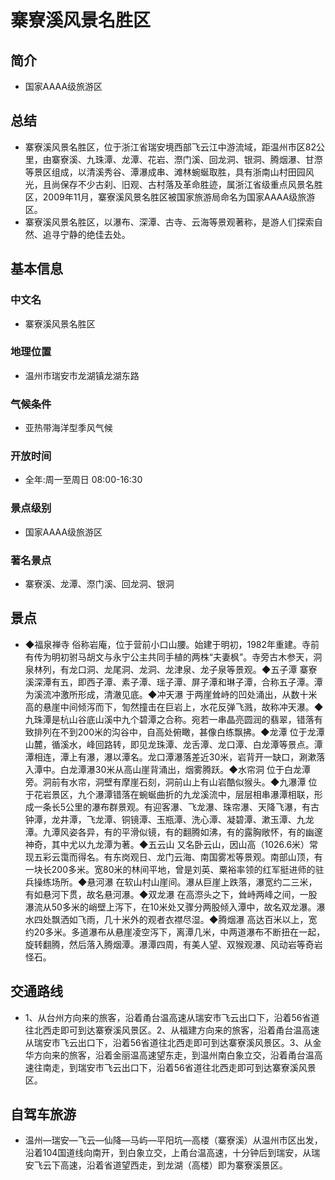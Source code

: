 # 寨寮溪风景名胜区
## 简介
- 国家AAAA级旅游区
## 总结
- 寨寮溪风景名胜区，位于浙江省瑞安境西部飞云江中游流域，距温州市区82公里，由寨寮溪、九珠潭、龙潭、花岩、漈门溪、回龙洞、银洞、腾烟瀑、甘漈等景区组成，以清溪秀谷、潭瀑成串、滩林蜿蜒取胜，具有浙南山村田园风光，且尚保存不少古刹、旧观、古村落及革命胜迹，属浙江省级重点风景名胜区，2009年11月，寨寮溪风景名胜区被国家旅游局命名为国家AAAA级旅游区。
- 寨寮溪风景名胜区，以瀑布、深潭、古寺、云海等景观著称，是游人们探索自然、追寻宁静的绝佳去处。
## 基本信息
### 中文名
- 寨寮溪风景名胜区
### 地理位置
- 温州市瑞安市龙湖镇龙湖东路
### 气候条件
- 亚热带海洋型季风气候
### 开放时间
- 全年:周一至周日 08:00-16:30
### 景点级别
- 国家AAAA级旅游区
### 著名景点
- 寨寮溪、龙潭、漈门溪、回龙洞、银洞
## 景点
- ◆福泉禅寺 俗称岩庵，位于营前小口山腰。始建于明初，1982年重建。寺前有传为明初驸马胡文与永宁公主共同手植的两株“夫妻枫”。寺旁古木参天，洞泉林列，有龙口洞、龙尾洞、龙洞、龙津泉、龙子泉等景观。◆五子潭 寨寮溪深潭有五，即西子潭、素子潭、瑶子潭、屏子潭和琳子潭，合称五子潭。潭为溪流冲激所形成，清澈见底。◆冲天瀑 于两崖耸峙的凹处涌出，从数十米高的悬崖中间倾泻而下，訇然撞击在巨岩上，水花反弹飞溅，故称冲天瀑。◆九珠潭是杭山谷底山溪中九个碧潭之合称。宛若一串晶亮圆润的翡翠，错落有致排列在不到200米的沟谷中，自高处俯瞰，甚像白练飘拂。◆龙潭 位于龙潭山麓，循溪水，峰回路转，即见龙珠潭、龙舌潭、龙口潭、白龙潭等景点。潭潭相连，潭上有瀑，瀑以潭名。龙口潭瀑落差近30米，岩背开一缺口，涮漱落入潭中。白龙潭瀑30米从高山崖背涌出，烟雾腾跃。◆水帘洞 位于白龙潭旁。洞前有水帘，洞壁有摩崖石刻，洞前山上有山岩酷似猴头。◆九瀑潭 位于花岩景区，九个瀑潭错落在蜿蜒曲折的九龙溪流中，层层相串瀑潭相联，形成一条长5公里的瀑布群景观。有迎客瀑、飞龙瀑、珠帘瀑、天降飞瀑，有古钟潭，龙井潭，飞龙潭、铜镜潭、玉瓶潭、洗心潭、凝碧潭、漱玉潭、九龙潭。九潭风姿各异，有的平滑似镜，有的翻腾如沸，有的露胸敞怀，有的幽邃神奇，其中尤以九龙潭为著。◆五云山 又名卧云山，因山高（1026.6米）常现五彩云霭而得名。有东岗观日、龙门云海、南国雾凇等景观。南部山顶，有一块长200多米。宽80米的林间平地，曾是刘英、粟裕率领的红军挺进师的驻兵操练场所。◆悬河瀑 在软山村山崖间。瀑从巨崖上跌落，瀑宽约二三米，有如悬河下贯，故名悬河瀑。◆双龙瀑 在高漈头之下，耸峙两峰之间，一股瀑流从50多米的峭壁上泻下，在10米处又骤分两股倾入潭中，故名双龙瀑。瀑水四处飘洒如飞雨，几十米外的观者衣襟尽湿。◆腾烟瀑 高达百米以上，宽约20多米。多道瀑布从悬崖凌空泻下，离潭几米，中两道瀑布不断扭在一起，旋转翻腾，然后落入腾烟潭。瀑潭四周，有美人望、双猴观瀑、风动岩等奇岩怪石。
## 交通路线
- 1、从台州方向来的旅客，沿着甬台温高速从瑞安市飞云出口下，沿着56省道往北西走即可到达寨寮溪风景区。2、从福建方向来的旅客，沿着甬台温高速从瑞安市飞云出口下，沿着56省道往北西走即可到达寨寮溪风景区。3、从金华方向来的旅客，沿着金丽温高速望东走，到温州南白象立交，沿着甬台温高速往南走，到瑞安市飞云出口下，沿着56省道往北西走即可到达寨寮溪风景区。
## 自驾车旅游
- 温州—瑞安—飞云—仙降—马屿—平阳坑—高楼（寨寮溪）从温州市区出发，沿着104国道线向南开，到白象立交，上甬台温高速，十分钟后到瑞安，从瑞安飞云下高速，沿着省道望西走，到龙湖（高楼）即为寨寮溪景区。